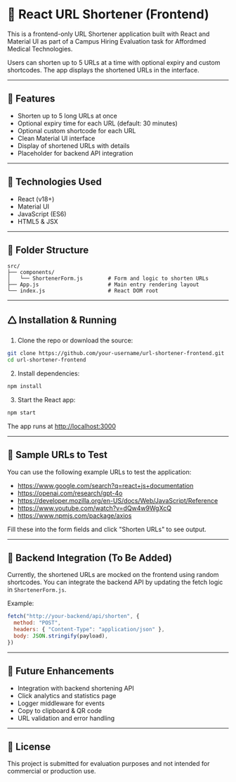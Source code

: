 # 🔗 React URL Shortener (Frontend)

This is a frontend-only URL Shortener application built with React and Material UI as part of a Campus Hiring Evaluation task for Affordmed Medical Technologies.

Users can shorten up to 5 URLs at a time with optional expiry and custom shortcodes. The app displays the shortened URLs in the interface.

---

## 🚀 Features

- Shorten up to 5 long URLs at once
- Optional expiry time for each URL (default: 30 minutes)
- Optional custom shortcode for each URL
- Clean Material UI interface
- Display of shortened URLs with details
- Placeholder for backend API integration

---

## 💠 Technologies Used

- React (v18+)
- Material UI
- JavaScript (ES6)
- HTML5 & JSX

---

## 📁 Folder Structure

```
src/
├── components/
│   └── ShortenerForm.js        # Form and logic to shorten URLs
├── App.js                      # Main entry rendering layout
└── index.js                    # React DOM root
```

---

## 🛆 Installation & Running

1. Clone the repo or download the source:

```bash
git clone https://github.com/your-username/url-shortener-frontend.git
cd url-shortener-frontend
```

2. Install dependencies:

```bash
npm install
```

3. Start the React app:

```bash
npm start
```

The app runs at [http://localhost:3000](http://localhost:3000)

---

## 🧲 Sample URLs to Test

You can use the following example URLs to test the application:

- https://www.google.com/search?q=react+js+documentation
- https://openai.com/research/gpt-4o
- https://developer.mozilla.org/en-US/docs/Web/JavaScript/Reference
- https://www.youtube.com/watch?v=dQw4w9WgXcQ
- https://www.npmjs.com/package/axios

Fill these into the form fields and click "Shorten URLs" to see output.

---

## 🧹 Backend Integration (To Be Added)

Currently, the shortened URLs are mocked on the frontend using random shortcodes. You can integrate the backend API by updating the fetch logic in `ShortenerForm.js`.

Example:

```js
fetch("http://your-backend/api/shorten", {
  method: "POST",
  headers: { "Content-Type": "application/json" },
  body: JSON.stringify(payload),
})
```

---

## 📌 Future Enhancements

- Integration with backend shortening API
- Click analytics and statistics page
- Logger middleware for events
- Copy to clipboard & QR code
- URL validation and error handling

---

## 📄 License

This project is submitted for evaluation purposes and not intended for commercial or production use.
